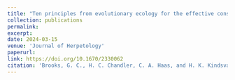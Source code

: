 ```yaml
---
title: "Ten principles from evolutionary ecology for the effective conservation of reptiles and amphibians"
collection: publications
permalink: 
excerpt:
date: 2024-03-15
venue: 'Journal of Herpetology'
paperurl:
link: https://doi.org/10.1670/2330062
citation: 'Brooks, G. C., H. C. Chandler, C. A. Haas, and H. K. Kindsvater. 2024. Ten principles from evolutionary ecology for the effective conservation of reptiles and amphibians. <i>Journal of Herpetology</i> 58:261-280.'
---
```

